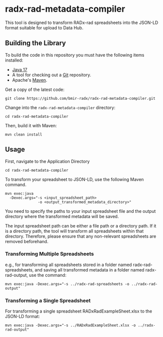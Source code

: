 # radx-rad-metadata-compiler
This tool is designed to transform RADx-rad spreadsheets into the JSON-LD format suitable for upload to Data Hub. 
## Building the Library
To build the code in this repository you must have the following items installed:

+ [Java 17](http://www.oracle.com/technetwork/java/javase/downloads/index.html)
+ A tool for checking out a [Git](http://git-scm.com/) repository.
+ Apache's [Maven](http://maven.apache.org/index.html).

Get a copy of the latest code:

    git clone https://github.com/bmir-radx/radx-rad-metadata-compiler.git

Change into the `radx-rad-metadata-compiler` directory:

    cd radx-rad-metadata-compiler

Then, build it with Maven:

    mvn clean install

## Usage
First, navigate to the Application Directory

    cd radx-rad-metadata-compiler

To transform your spreadsheet to JSON-LD, use the following Maven command. 
```
mvn exec:java 
  -Dexec.args="-s <input_spreadsheet_path> 
               -o <output_transformed_metadata_directory>"
```
You need to specify the paths to your input spreadsheet file and the output directory where the transformed metadata will be saved. 

The input spreadsheet path can be either a file path or a directory path. If it is a directory path, the tool will transform all spreadsheets within that directory. Therefore, please ensure that any non-relevant spreadsheets are removed beforehand.

### Transforming Multiple Spreadsheets
e.g., for transforming all spreadsheets stored in a folder named radx-rad-spreadsheets, and saving all transformed metadata in a folder named radx-rad-output, use the command:
```
mvn exec:java -Dexec.args="-s ../radx-rad-spreadsheets -o ../radx-rad-output"
```
### Transforming a Single Spreadsheet
For transforming a single spreadsheet RADxRadExampleSheet.xlsx to the JSON-LD format:
```
mvn exec:java -Dexec.args="-s ../RADxRadExampleSheet.xlsx -o ../radx-rad-output"
```
